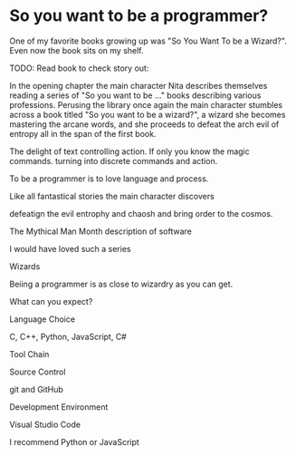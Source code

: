 # So you want to be a programmer?

One of my favorite books growing up was "So You Want To be a Wizard?". Even now the book sits on my shelf.

TODO: Read book to check story out:

In the opening chapter the main character Nita describes themselves reading a series of "So you want to be ..." books describing various professions. Perusing the library once again the main character stumbles across a book titled "So you want to be a wizard?", a wizard she becomes mastering the arcane words, and she proceeds to defeat the arch evil of entropy all in the span of the first book.


The delight of text controlling action. If only you know the magic commands. turning into discrete commands and action.

To be a programmer is to love language and process.



 Like all fantastical stories the main character discovers 

 defeatign the evil entrophy and chaosh and bring order to the cosmos.

The Mythical Man Month description of software

I would have loved such a series 

Wizards 

Beiing a programmer is as close to wizardry as you can get.


What can you expect?



Language Choice

C, C++, Python, JavaScript, C#

Tool Chain

Source Control

git and GitHub

Development Environment

Visual Studio Code


I recommend Python or JavaScript